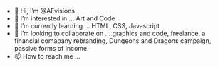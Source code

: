 - 👋 Hi, I’m @AFvisions
- 👀 I’m interested in ... Art and Code
- 🌱 I’m currently learning ... HTML, CSS, Javascript
- 💞️ I’m looking to collaborate on ... graphics and code, freelance, a financial comapany rebranding, Dungeons and Dragons campaign, passive forms of income.
- 📫 How to reach me ...

<!---
AFvisions/AFvisions is a ✨ special ✨ repository because its `README.md` (this file) appears on your GitHub profile.
You can click the Preview link to take a look at your changes.
--->

<!DOCTYPE>
  <p>
